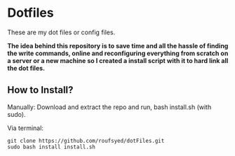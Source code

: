 # Dotfiles
These are my dot files or config files.

**The idea behind this repository is to save time and all the hassle of finding the write commands, online and reconfiguring everything from scratch on a server or a new machine so I created a install script with it to hard link all the dot files.**


## How to Install?
Manually: Download and extract the repo and run, bash install.sh (with sudo).

Via terminal:
```shell 
git clone https://github.com/roufsyed/dotFiles.git 
sudo bash install install.sh
```

